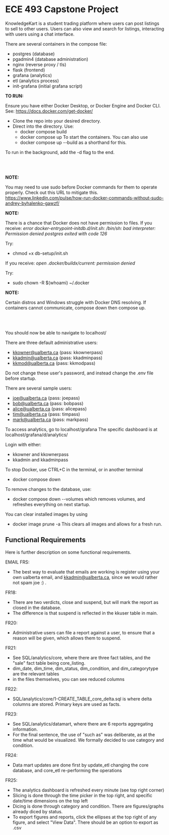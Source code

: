 # ECE 493 Capstone Project

KnowledgeKart is a student trading platform where users can post listings to sell to other users. Users can also view and search for listings, interacting with users using a chat interface.

There are several containers in the compose file:
  - postgres (database)
  - pgadmin4 (database administration)
  - nginx (reverse proxy / tls)
  - flask (frontend)
  - grafana (analytics)
  - etl (analytics process)
  - init-grafana (initial grafana script)

<b> TO RUN: </b>

Ensure you have either Docker Desktop, or Docker Engine and Docker CLI.
See: https://docs.docker.com/get-docker/

- Clone the repo into your desired directory. 
- Direct into the directory. Use:
    - docker compose build
    - docker compose up
  To start the containers.
You can also use
  - docker compose up --build
as a shorthand for this.

To run in the background, add the -d flag to the end.

<br></br>

<b> NOTE: </b>

You may need to use sudo before Docker commands for them to operate properly.
Check out this URL to mitigate this.
https://www.linkedin.com/pulse/how-run-docker-commands-without-sudo-andrey-byhalenko-gawzf/

<b> NOTE: </b>

There is a chance that Docker does not have permission to files.
If you receive:
<i> error docker-entrypoint-initdb.d/init.sh: /bin/sh: bad interpreter: Permission denied postgres exited with code 126 </i>

Try: 
- chmod +x db-setup/init.sh

If you receive:
<i>open .docker/buildx/current: permission denied</i>

Try: 
- sudo chown -R $(whoami) ~/.docker

<b> NOTE: </b>

Certain distros and Windows struggle with Docker DNS resolving. If containers cannot communicate, compose down then compose up.

<br></br>

You should now be able to navigate to localhost/

There are three default administrative users:
- kkowner@ualberta.ca (pass: kkownerpass)
- kkadmin@ualberta.ca (pass: kkadminpass)
- kkmod@ualberta.ca  (pass: kkmodpass)

Do not change these user's password, and instead change the .env file before startup.

There are several sample users:
- joe@ualberta.ca (pass:  joepass)
- bob@ualberta.ca (pass:  bobpass)
- alice@ualberta.ca (pass: alicepass)
- tim@ualberta.ca (pass: timpass)
- mark@ualberta.ca (pass: markpass)

To access analytics, go to localhost/grafana
The specific dashboard is at localhost/grafana/d/analytics/

Login with either:
- kkowner and kkownerpass
- kkadmin and kkadminpass

To stop Docker, use CTRL+C in the terminal, or in another terminal
- docker compose down

To remove changes to the database, use:
- docker compose down --volumes
which removes volumes, and refreshes everything on next startup.

You can clear installed images by using
  - docker image prune -a
This clears all images and allows for a fresh run.

## Functional Requirements

Here is further description on some functional requirements.

EMAIL FRS:
- The best way to evaluate that emails are working is register using your own ualberta email, and kkadmin@ualberta.ca, since we would rather not spam joe :) .

FR18:
- There are two verdicts, close and suspend, but will mark the report as closed in the database.
- The difference is that suspend is reflected in the kkuser table in main.

FR20:
- Administrative users can file a report against a user, to ensure that a reason will be given, which allows them to suspend. 

FR21: 
- See SQL/analytics/core, where there are three fact tables, and the "sale" fact table being core_listing.
- dim_date, dim_time, dim_status, dim_condition, and dim_categorytype are the relevant tables
- in the files themselves, you can see reduced columns

FR22: 
- SQL/analytics/core/1-CREATE_TABLE_core_delta.sql is where delta columns are stored. Primary keys are used as facts.

FR23:
- See SQL/analytics/datamart, where there are 6 reports aggregating information.
- For the final sentence, the use of "such as" was deliberate, as at the time what would be visualized. We formally decided to use category and condition.

FR24:
- Data mart updates are done first by update_etl changing the core database, and core_etl re-performing the operations

FR25:
- The analytics dashboard is refreshed every minute (see top right corner)
- Slicing is done through the time picker in the top right, and specific date/time dimensions on the top left
- Dicing is done through category and condition. There are figures/graphs already diced by status.
- To export figures and reports, click the ellipses at the top right of any figure, and select "View Data". There should be an option to export as .csv